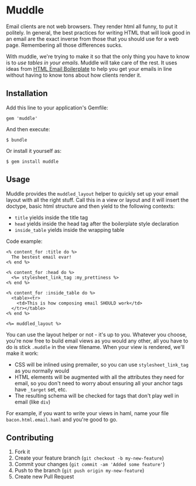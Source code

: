 # Muddle

Email clients are not web browsers. They render html all funny, to put it
politely. In general, the best practices for writing HTML that will look good
in an email are the exact inverse from those that you should use for a web
page. Remembering all those differences sucks.

With muddle, we're trying to make it so that the only thing you have to know is
to *use tables in your emails*. Muddle will take care of the rest. It uses
ideas from [HTML Email Boilerplate](http://htmlemailboilerplate.com/) to help
you get your emails in line without having to know tons about how clients
render it.

## Installation

Add this line to your application's Gemfile:

    gem 'muddle'

And then execute:

    $ bundle

Or install it yourself as:

    $ gem install muddle

## Usage

Muddle provides the `muddled_layout` helper to quickly set up your email layout
with all the right stuff. Call this in a view or layout and it will insert the
doctype, basic html structure and then yield to the following contexts:

* `title` yields inside the title tag
* `head` yields inside the head tag after the boilerplate style declaration
* `inside_table` yields inside the wrapping table

Code example:

``` erb
<% content_for :title do %>
  The bestest email evar!
<% end %>

<% content_for :head do %>
  <%= stylesheet_link_tag :my_prettiness %>
<% end %>

<% content_for :inside_table do %>
  <table><tr>
    <td>This is how composing email SHOULD work</td>
  </tr></table>
<% end %>

<%= muddled_layout %>
```

You can use the layout helper or not - it's up to you.  Whatever you choose,
you're now free to build email views as you would any other, all you have to do
is stick `.muddle` in the view filename.  When your view is rendered, we'll
make it work:

* CSS will be inlined using premailer, so you can use `stylesheet_link_tag` as
  you normally would
* HTML elements will be augmented with all the attributes they need for email,
  so you don't need to worry about ensuring all your anchor tags have `_target`
  set, etc.
* The resulting schema will be checked for tags that don't play well in email
  (like `div`)

For example, if you want to write your views in haml, name your file
`bacon.html.email.haml` and you're good to go.

## Contributing

1. Fork it
2. Create your feature branch (`git checkout -b my-new-feature`)
3. Commit your changes (`git commit -am 'Added some feature'`)
4. Push to the branch (`git push origin my-new-feature`)
5. Create new Pull Request
